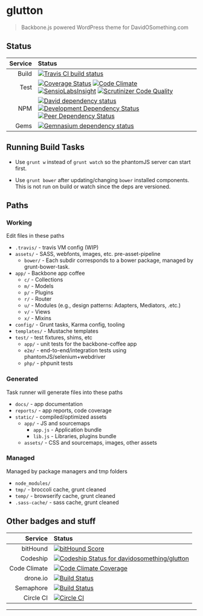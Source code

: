 # glutton

> Backbone.js powered WordPress theme for DavidOSomething.com

## Status

| Service  | Status
| -------: | :--------
| Build    | [![Travis CI build status][travisBadge]][travisLink]
| Test     | [![Coverage Status][coverallsBadge]][coverallsLink] [![Code Climate][codeClimateBadge]][codeClimateLink] [![SensioLabsInsight][SensioBadge]][SensioLink] [![Scrutinizer Code Quality][scrutinizerBadge]][scrutinizerLink]
| NPM      | [![David dependency status][davidBadge]][davidLink] [![Development Dependency Status][davidDevBadge]][davidDevLink] [![Peer Dependency Status][davidPeerBadge]][davidPeerLink]
| Gems     | [![Gemnasium dependency status][gemnasiumBadge]][gemnasiumLink]

## Running Build Tasks

* Use `grunt w` instead of `grunt watch` so the phantomJS server can start
  first.

* Use `grunt bower` after updating/changing `bower` installed components. This
  is not run on build or watch since the deps are versioned.

## Paths

### Working

Edit files in these paths

- `.travis/` - travis VM config (WIP)
- `assets/` - SASS, webfonts, images, etc. pre-asset-pipeline
  - `bower/` - Each subdir corresponds to a bower package, managed by grunt-bower-task.
- `app/` - Backbone app coffee
  - `c/` - Collections
  - `m/` - Models
  - `p/` - Plugins
  - `r/` - Router
  - `u/` - Modules (e.g., design patterns: Adapters, Mediators, .etc.)
  - `v/` - Views
  - `x/` - Mixins
- `config/` - Grunt tasks, Karma config, tooling
- `templates/` - Mustache templates
- `test/` - test fixtures, shims, etc
  - `app/` - unit tests for the backbone-coffee app
  - `e2e/` - end-to-end/integration tests using phantomJS/selenium+webdriver
  - `php/` - phpunit tests

### Generated

Task runner will generate files into these paths

- `docs/` - app documentation
- `reports/` - app reports, code coverage
- `static/` - compiled/optimized assets
  - `app/` - JS and sourcemaps
    - `app.js` - Application bundle
    - `lib.js` - Libraries, plugins bundle
  - `assets/` - CSS and sourcemaps, images, other assets

### Managed

Managed by package managers and tmp folders

- `node_modules/`
- `tmp/` - broccoli cache, grunt cleaned
- `temp/` - browserify cache, grunt cleaned
- `.sass-cache/` - sass cache, grunt cleaned

## Other badges and stuff

| Service      | Status
| -----------: | :--------
| bitHound     | [![bitHound Score][bitHoundScore]][bitHoundLink]
| Codeship     | [![Codeship Status for davidosomething/glutton][codeshipBadge]][codeshipLink]
| Code Climate | [![Code Climate Coverage][codeClimateCoverageBadge]][codeClimateLink]
| drone.io     | [![Build Status][droneIoBadge]][droneIoLink]
| Semaphore    | [![Build Status][semaphoreBadge]][semaphoreLink]
| Circle CI    | [![Circle CI][circleCIBadge]][circleCILink]


----

[bitHoundScore]:    https://app.bithound.io/davidosomething/glutton/badges/score.svg
[bitHoundLink]:     https://app.bithound.io/davidosomething/glutton
[circleCIBadge]:    https://circleci.com/gh/davidosomething/glutton/tree/master.png?style=badge
[circleCILink]:     https://circleci.com/gh/davidosomething/glutton/tree/master
[codeClimateBadge]: https://codeclimate.com/github/davidosomething/glutton/badges/gpa.svg
[codeClimateLink]:  https://codeclimate.com/github/davidosomething/glutton
[codeClimateCoverageBadge]: https://codeclimate.com/github/davidosomething/glutton/badges/coverage.svg
[codeshipBadge]:    https://www.codeship.io/projects/4c4f8010-0f00-0132-fc79-02c0648a600f/status?branch=master
[codeshipLink]:     https://www.codeship.io/projects/32535
[coverallsBadge]:   https://coveralls.io/repos/davidosomething/glutton/badge.png
[coverallsLink]:    https://coveralls.io/r/davidosomething/glutton
[davidBadge]:       https://david-dm.org/davidosomething/glutton.png?theme=shields.io
[davidLink]:        https://david-dm.org/davidosomething/glutton#info=dependencies
[davidDevBadge]:    https://david-dm.org/davidosomething/glutton/dev-status.png?theme=shields.io
[davidDevLink]:     https://david-dm.org/davidosomething/glutton#info=devDependencies
[davidPeerBadge]:   https://david-dm.org/davidosomething/glutton/peer-status.png?theme=shields.io
[davidPeerLink]:    https://david-dm.org/davidosomething/glutton#info=peerDependencies
[droneIoBadge]:     https://drone.io/github.com/davidosomething/glutton/status.png
[droneIoLink]:      https://drone.io/github.com/davidosomething/glutton/latest
[gemnasiumBadge]:   http://img.shields.io/gemnasium/davidosomething/glutton.svg
[gemnasiumLink]:    https://gemnasium.com/davidosomething/glutton
[scrutinizerBadge]: https://scrutinizer-ci.com/g/davidosomething/glutton/badges/quality-score.png?b=master
[scrutinizerLink]:  https://scrutinizer-ci.com/g/davidosomething/glutton/?branch=master
[semaphoreBadge]:   https://semaphoreapp.com/api/v1/projects/b987bb51-e328-4052-a870-f83c3b7acd4d/242696/shields_badge.png
[semaphoreLink]:    https://semaphoreapp.com/davidosomething/glutton
[sensioLink]:       https://insight.sensiolabs.com/projects/af473c0e-78c7-4117-8721-63ccd72e95c1
[sensioBadge]:      https://insight.sensiolabs.com/projects/af473c0e-78c7-4117-8721-63ccd72e95c1/mini.png
[travisLink]:       https://travis-ci.org/davidosomething/glutton
[travisBadge]:      https://travis-ci.org/davidosomething/glutton.svg?branch=master
